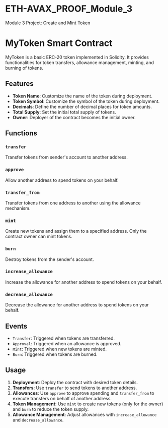 # ETH-AVAX_PROOF_Module_3
Module 3 Project: Create and Mint Token


# MyToken Smart Contract

MyToken is a basic ERC-20 token implemented in Solidity. It provides functionalities for token transfers, allowance management, minting, and burning of tokens.

## Features

- **Token Name**: Customize the name of the token during deployment.
- **Token Symbol**: Customize the symbol of the token during deployment.
- **Decimals**: Define the number of decimal places for token amounts.
- **Total Supply**: Set the initial total supply of tokens.
- **Owner**: Deployer of the contract becomes the initial owner.

## Functions

### `transfer`

Transfer tokens from sender's account to another address.

### `approve`

Allow another address to spend tokens on your behalf.

### `transfer_from`

Transfer tokens from one address to another using the allowance mechanism.

### `mint`

Create new tokens and assign them to a specified address. Only the contract owner can mint tokens.

### `burn`

Destroy tokens from the sender's account.

### `increase_allowance`

Increase the allowance for another address to spend tokens on your behalf.

### `decrease_allowance`

Decrease the allowance for another address to spend tokens on your behalf.

## Events

- `Transfer`: Triggered when tokens are transferred.
- `Approval`: Triggered when an allowance is approved.
- `Mint`: Triggered when new tokens are minted.
- `Burn`: Triggered when tokens are burned.

## Usage

1. **Deployment**: Deploy the contract with desired token details.
2. **Transfers**: Use `transfer` to send tokens to another address.
3. **Allowances**: Use `approve` to approve spending and `transfer_from` to execute transfers on behalf of another address.
4. **Token Management**: Use `mint` to create new tokens (only for the owner) and `burn` to reduce the token supply.
5. **Allowance Management**: Adjust allowances with `increase_allowance` and `decrease_allowance`.

